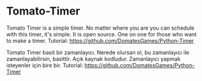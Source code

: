 # Tomato-Timer
Tomato Timer is a simple timer.
No matter where you are you can schedule with this timer, it's simple. It is open source.
One on one for those who want to make a timer. Tutorial: https://github.com/DomatesGames/Python-Timer

Tomato Timer basit bir zamanlayıcı.
Nerede olursan ol, bu zamanlayıcı ile zamanlayabilirsin, basittir. Açık kaynak kodludur. 
Zamanlayıcı yapmak isteyenler için bire bir. Tutorial: https://github.com/DomatesGames/Python-Timer

